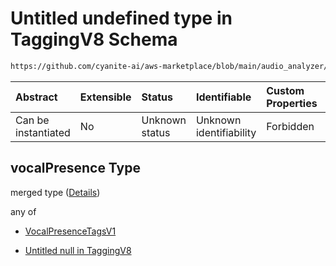 # Untitled undefined type in TaggingV8 Schema

```txt
https://github.com/cyanite-ai/aws-marketplace/blob/main/audio_analyzer/schemes/marketplace_v1/schema/TaggingV8.schema.json#/$defs/VocalV1/properties/vocalPresence
```



| Abstract            | Extensible | Status         | Identifiable            | Custom Properties | Additional Properties | Access Restrictions | Defined In                                                                     |
| :------------------ | :--------- | :------------- | :---------------------- | :---------------- | :-------------------- | :------------------ | :----------------------------------------------------------------------------- |
| Can be instantiated | No         | Unknown status | Unknown identifiability | Forbidden         | Allowed               | none                | [TaggingV8.schema.json\*](../out/TaggingV8.schema.json "open original schema") |

## vocalPresence Type

merged type ([Details](taggingv8-defs-vocalv1-properties-vocalpresence.md))

any of

* [VocalPresenceTagsV1](taggingv8-defs-vocalpresencetagsv1.md "check type definition")

* [Untitled null in TaggingV8](taggingv8-defs-vocalv1-properties-vocalpresence-anyof-1.md "check type definition")
